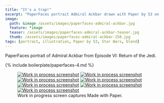 ```yaml
---
title: "It's a trap!"
excerpt: "PaperFaces portrait Admiral Ackbar drawn with Paper by 53 on an iPad."
image: 
  path: &image /assets/images/paperfaces-admiral-ackbar.jpg 
  feature: *image
  teaser: /assets/images/paperfaces-admiral-ackbar-teaser.jpg
  thumb: /assets/images/paperfaces-admiral-ackbar-150.jpg
tags: [portrait, illustration, Paper by 53, Star Wars, blend]
---
```


PaperFaces portrait of Admiral Ackbar from Episode VI: Return of the Jedi.

{% include boilerplate/paperfaces-4.md %}

<figure class="third">
	<a href="{{ site.url }}/assets/images/paperfaces-admiral-ackbar-process-1-lg.jpg"><img src="{{ site.url }}/assets/images/paperfaces-admiral-ackbar-process-1-600.jpg" alt="Work in process screenshot"></a>
	<a href="{{ site.url }}/assets/images/paperfaces-admiral-ackbar-process-2-lg.jpg"><img src="{{ site.url }}/assets/images/paperfaces-admiral-ackbar-process-2-600.jpg" alt="Work in process screenshot"></a>
	<a href="{{ site.url }}/assets/images/paperfaces-admiral-ackbar-process-3-lg.jpg"><img src="{{ site.url }}/assets/images/paperfaces-admiral-ackbar-process-3-600.jpg" alt="Work in process screenshot"></a>
	<a href="{{ site.url }}/assets/images/paperfaces-admiral-ackbar-process-4-lg.jpg"><img src="{{ site.url }}/assets/images/paperfaces-admiral-ackbar-process-4-600.jpg" alt="Work in process screenshot"></a>
	<a href="{{ site.url }}/assets/images/paperfaces-admiral-ackbar-process-5-lg.jpg"><img src="{{ site.url }}/assets/images/paperfaces-admiral-ackbar-process-5-600.jpg" alt="Work in process screenshot"></a>
	<a href="{{ site.url }}/assets/images/paperfaces-admiral-ackbar-process-6-lg.jpg"><img src="{{ site.url }}/assets/images/paperfaces-admiral-ackbar-process-6-600.jpg" alt="Work in process screenshot"></a>
	<a href="{{ site.url }}/assets/images/paperfaces-admiral-ackbar-process-7-lg.jpg"><img src="{{ site.url }}/assets/images/paperfaces-admiral-ackbar-process-7-600.jpg" alt="Work in process screenshot"></a>
	<figcaption>Work in progress screen captures Made with Paper.</figcaption>
</figure>
